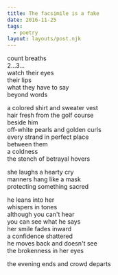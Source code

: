 ```yaml
---
title: The facsimile is a fake
date: 2016-11-25
tags:
  - poetry
layout: layouts/post.njk
---
```


count breaths<br/>
2…3…<br/>
watch their eyes<br/>
their lips<br/>
what they have to say<br/>
beyond words

a colored shirt and sweater vest<br/>
hair fresh from the golf course<br/>
beside him<br/>
off-white pearls and golden curls<br/>
every strand in perfect place<br/>
between them<br/>
a coldness<br/>
the stench of betrayal hovers

she laughs a hearty cry<br/>
manners hang like a mask<br/>
protecting something sacred

he leans into her<br/>
whispers in tones<br/>
although you can't hear<br/>
you can see what he says<br/>
her smile fades inward<br/>
a confidence shattered<br/>
he moves back and doesn't see<br/>
the brokenness in her eyes

the evening ends and crowd departs

